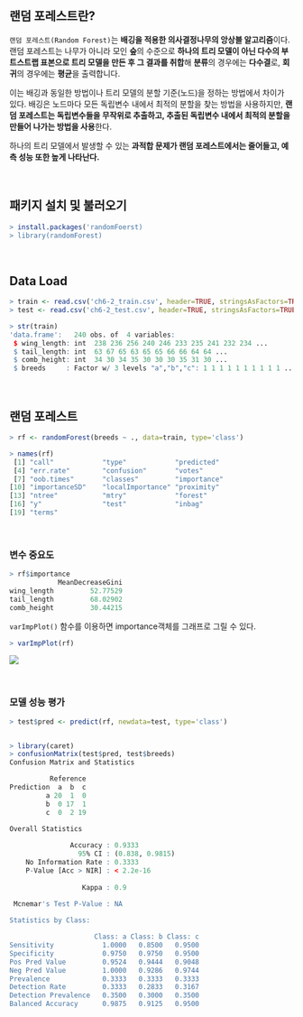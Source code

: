 ## 랜덤 포레스트란?
`랜덤 포레스트(Random Forest)`는 **배깅을 적용한 의사결정나무의 앙상블 알고리즘**이다. 랜덤 포레스트는 나무가 아니라 모인 **숲**의 수준으로 **하나의 트리 모델이 아닌 다수의 부트스트랩 표본으로 트리 모델을 만든 후 그 결과를 취합**해 **분류**의 경우에는 **다수결**로, **회귀**의 경우에는 **평균**을 출력합니다.

이는 배깅과 동일한 방법이나 트리 모델의 분할 기준(노드)을 정하는 방법에서 차이가 있다. 배깅은 노드마다 모든 독립변수 내에서 최적의 분할을 찾는 방법을 사용하지만, **랜덤 포레스트는 독립변수들을 무작위로 추출하고, 추출된 독립변수 내에서 최적의 분할을 만들어 나가는 방법을 사용**한다.

하나의 트리 모델에서 발생할 수 있는 **과적합 문제가 랜덤 포레스트에서는 줄어들고, 예측 성능 또한 높게 나타난다.**

<br>

## 패키지 설치 및 불러오기
```r
> install.packages('randomFoerst)
> library(randomForest)
```

<br>

## Data Load
```r
> train <- read.csv('ch6-2_train.csv', header=TRUE, stringsAsFactors=TRUE)
> test <- read.csv('ch6-2_test.csv', header=TRUE, stringsAsFactors=TRUE)

> str(train)
'data.frame':	240 obs. of  4 variables:
 $ wing_length: int  238 236 256 240 246 233 235 241 232 234 ...
 $ tail_length: int  63 67 65 63 65 65 66 66 64 64 ...
 $ comb_height: int  34 30 34 35 30 30 30 35 31 30 ...
 $ breeds     : Factor w/ 3 levels "a","b","c": 1 1 1 1 1 1 1 1 1 1 ...
```

<br>

## 랜덤 포레스트
```r
> rf <- randomForest(breeds ~ ., data=train, type='class')

> names(rf)
 [1] "call"            "type"            "predicted"      
 [4] "err.rate"        "confusion"       "votes"          
 [7] "oob.times"       "classes"         "importance"     
[10] "importanceSD"    "localImportance" "proximity"      
[13] "ntree"           "mtry"            "forest"         
[16] "y"               "test"            "inbag"          
[19] "terms"
```

<br>

### 변수 중요도
```r
> rf$importance
            MeanDecreaseGini
wing_length         52.77529
tail_length         68.02902
comb_height         30.44215
```

`varImpPlot()` 함수를 이용하면 importance객체를 그래프로 그릴 수 있다.
```r
> varImpPlot(rf)
```
![](https://velog.velcdn.com/images/ddoddo/post/d7644f24-f6f0-47a0-9b0e-24901c39c487/image.png)

<br>

### 모델 성능 평가
```r
> test$pred <- predict(rf, newdata=test, type='class')


> library(caret)
> confusionMatrix(test$pred, test$breeds)
Confusion Matrix and Statistics

          Reference
Prediction  a  b  c
         a 20  1  0
         b  0 17  1
         c  0  2 19

Overall Statistics
                                         
               Accuracy : 0.9333         
                 95% CI : (0.838, 0.9815)
    No Information Rate : 0.3333         
    P-Value [Acc > NIR] : < 2.2e-16      
                                         
                  Kappa : 0.9            
                                         
 Mcnemar's Test P-Value : NA             

Statistics by Class:

                     Class: a Class: b Class: c
Sensitivity            1.0000   0.8500   0.9500
Specificity            0.9750   0.9750   0.9500
Pos Pred Value         0.9524   0.9444   0.9048
Neg Pred Value         1.0000   0.9286   0.9744
Prevalence             0.3333   0.3333   0.3333
Detection Rate         0.3333   0.2833   0.3167
Detection Prevalence   0.3500   0.3000   0.3500
Balanced Accuracy      0.9875   0.9125   0.9500
```
